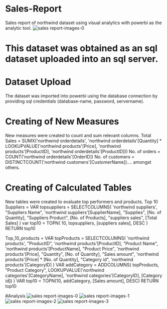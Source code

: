 # Sales-Report
Sales report of northwind dataset using visual analytics with powerbi as the analytic tool.
![sales report-images-0](https://github.com/user-attachments/assets/8617aa70-406f-4d2e-9b0a-58023cdb844d)


# This dataset was obtained as an sql dataset uploaded into an sql server.
# Dataset Upload
The dataset was imported into powerbi using the database connection by providing sql credentials (database-name, password, servername).

# Creating of New Measures
New measures were created to count and sum relevant columns.
Total Sales = SUMX('northwind orderdetails', 'northwind orderdetails'[Quantity] * LOOKUPVALUE('northwind products'[Price], 'northwind products'[ProductID], 'northwind orderdetails'[ProductID]))
No. of orders = COUNT('northwind orderdetails'[OrderID])
No. of customers = DISTINCTCOUNT('northwind customers'[CustomerName]).... amongst others.

# Creating of Calculated Tables
New tables were created to evaluate top performers and products.
Top 10 Suppliers = 
VAR topsuppliers = 
    SELECTCOLUMNS(
        'northwind suppliers',
        "Suppliers Name", 'northwind suppliers'[SupplierName],
        "Supplies", [No. of Quantity],
        "Suppliers Product", [No. of Products],
        "suppliers sales", [Total Sales]
    )
var top10 =
    TOPN(
        10, 
        topsuppliers,
        [suppliers sales],
        DESC
    )
RETURN top10

Top_10_products = 
VAR topProducts =
    SELECTCOLUMNS(
        'northwind products',
        "ProductID", 'northwind products'[ProductID],
        "Product Name", 'northwind products'[ProductName],
        "Product Price", 'northwind products'[Price],
        "Quantity", [No. of Quantity],
        "Sales amount", 'northwind products'[Price] * [No. of Quantity],
        "Category id", 'northwind products'[CategoryID]
    )
VAR addCategory = 
    ADDCOLUMNS(
        topProducts,
        "Product Category", LOOKUPVALUE('northwind categories'[CategoryName], 'northwind categories'[CategoryID], [Category id])
    )
VAR top10 =
    TOPN(10, addCategory, [Sales amount], DESC)
RETURN top10

#Analysis
![sales report-images-0](https://github.com/user-attachments/assets/b7c8c97a-cf02-46a3-b41c-6ae3b0cde464)
![sales report-images-1](https://github.com/user-attachments/assets/bd4a45af-8ef8-400e-b66d-6990a3462420)
![sales report-images-2](https://github.com/user-attachments/assets/7576e9fd-eb11-4180-8635-43ca51fcda63)
![sales report-images-3](https://github.com/user-attachments/assets/ef7e8205-93ff-4884-8b36-3d77aacd6b27)



